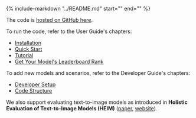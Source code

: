 {%
   include-markdown "../README.md"
   start="<!--intro-start-->"
   end="<!--intro-end-->"
%}

The code is [hosted on GitHub here](https://github.com/stanford-crfm/helm/).

To run the code, refer to the User Guide's chapters:

- [Installation](installation.md)
- [Quick Start](quick_start.md)
- [Tutorial](tutorial.md)
- [Get Your Model's Leaderboard Rank](get_helm_rank.md)

To add new models and scenarios, refer to the Developer Guide's chapters:

- [Developer Setup](developer_setup.md)
- [Code Structure](code.md)


We also support evaluating text-to-image models as introduced in **Holistic Evaluation of Text-to-Image Models (HEIM)**
([paper](https://arxiv.org/abs/2311.04287), [website](https://crfm.stanford.edu/heim/latest)).

